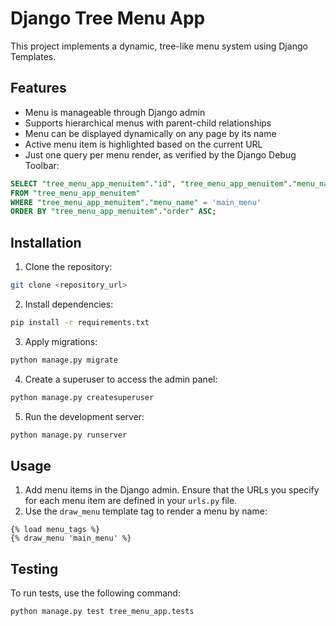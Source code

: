 # Django Tree Menu App
This project implements a dynamic, tree-like menu system using Django Templates.

## Features
- Menu is manageable through Django admin
- Supports hierarchical menus with parent-child relationships
- Menu can be displayed dynamically on any page by its name
- Active menu item is highlighted based on the current URL
- Just one query per menu render, as verified by the Django Debug Toolbar:

```sql
SELECT "tree_menu_app_menuitem"."id", "tree_menu_app_menuitem"."menu_name", "tree_menu_app_menuitem"."title", "tree_menu_app_menuitem"."parent_id", "tree_menu_app_menuitem"."url", "tree_menu_app_menuitem"."named_url", "tree_menu_app_menuitem"."order"
FROM "tree_menu_app_menuitem"
WHERE "tree_menu_app_menuitem"."menu_name" = 'main_menu' 
ORDER BY "tree_menu_app_menuitem"."order" ASC;
```

## Installation
1. Clone the repository:
```bash
git clone <repository_url>
```
2. Install dependencies:
```bash
pip install -r requirements.txt
```
3. Apply migrations:
```bash
python manage.py migrate
```
4. Create a superuser to access the admin panel:
```bash
python manage.py createsuperuser
```
5. Run the development server:
```bash
python manage.py runserver
```

## Usage
1. Add menu items in the Django admin. Ensure that the URLs you specify for each menu item are defined in your `urls.py` file.
2. Use the `draw_menu` template tag to render a menu by name:
```bashы
{% load menu_tags %}
{% draw_menu 'main_menu' %}
```

## Testing
To run tests, use the following command:
```bash
python manage.py test tree_menu_app.tests
```
